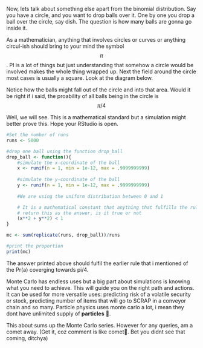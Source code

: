 Now, lets talk about something else apart from the binomial distribution. Say you have a circle, and you want to drop balls over it. One by one you drop a ball over the circle, say dish. The question is how many balls are gonna go inside it.

As a mathematician, anything that involves circles or curves or anything circul-ish should bring to your mind the symbol $$ \pi $$. PI is a lot of things but just understanding that somehow a circle would be involved makes the whole thing wrapped up. Next the field around the circle most cases is usually a square. Look at the diagram below.

Notice how the balls might fall out of the circle and into that area. Would it be right if i said, the proability of all balls being in the circle is $$ \pi/4 $$

Well, we will see. This is a mathematical standard but a simulation might better prove this. Hope your RStudio is open.

```R
#Set the number of runs
runs <- 5000

#drop one ball using the function drop_ball
drop_ball <- function(){
    #simulate the x-coordinate of the ball
    x <- runif(n = 1, min = 1e-12, max = .9999999999)
  
    #simulate the y-coordinate of the ball
    y <- runif(n = 1, min = 1e-12, max = .9999999999)
    
    #We are using the uniform distribution between 0 and 1

    # It is a mathematical constant that anything that fulfills the rule below is a coordinate in the unit circle.
    # return this as the answer, is it true or not
    (x**2 + y**2) < 1
}

mc <- sum(replicate(runs, drop_ball))/runs

#print the proportion
print(mc)
```

The answer printed above should fulfil the earlier rule that i mentioned of the Pr(a) coverging towards pi/4.

Monte Carlo has endless uses but a big part about simulations is knowing what you need to achieve. This will guide you on the right path and actions. It can be used for more versatile uses: predicting risk of a volatile security or stock, predicting number of items that will go to SCRAP in a conveyor chain and so many. Particle physics uses monte carlo a lot, i mean they dont have unlimited supply of __particles__ 😬.

This about sums up the Monte Carlo series. However for any queries, am a comet away. (Get it, coz comment is like comet🥲. Bet you didnt see that coming, ditchya)
